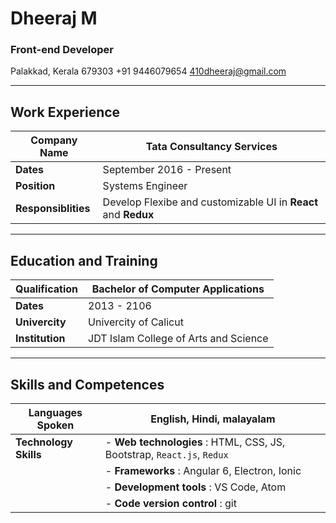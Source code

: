 # Dheeraj M

### Front-end Developer

Palakkad, Kerala 679303
+91 9446079654
410dheeraj@gmail.com

---

## Work Experience

| **Company Name**    | Tata Consultancy Services                                      |
| ------------------- | -------------------------------------------------------------- |
| **Dates**           | September 2016 - Present                                       |
| **Position**        | Systems Engineer                                               |
| **Responsiblities** | Develop Flexibe and customizable UI in **React** and **Redux** |

---

## Education and Training

| **Qualification** | Bachelor of Computer Applications     |
| ----------------- | ------------------------------------- |
| **Dates**         | 2013 - 2106                           |
| **Univercity**    | Univercity of Calicut                 |
| **Institution**   | JDT Islam College of Arts and Science |

---

## Skills and Competences

| **Languages Spoken**  | English, Hindi, malayalam                                              |
| --------------------- | ---------------------------------------------------------------------- |
| **Technology Skills** | - **Web technologies** : HTML, CSS, JS, Bootstrap, `React.js`, `Redux` |
|                       | - **Frameworks** : Angular 6, Electron, Ionic                          |
|                       | - **Development tools** : VS Code, Atom                                |
|                       | - **Code version control** : git                                       |
